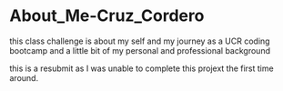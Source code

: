 # About_Me-Cruz_Cordero

this class challenge is about my self and my journey as a UCR coding bootcamp and a little bit of my personal and professional background

this is a resubmit as I was unable to complete this projext the first time around.